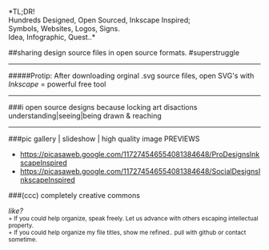 \*TL;DR!  
Hundreds Designed, Open Sourced, Inkscape Inspired;  
Symbols, Websites, Logos, Signs.  
Idea, Infographic, Quest..*  
  
##sharing design source files in open source formats. #superstruggle
- - -
#####Protip: After downloading orginal .svg source files, open SVG's with *Inkscape* = powerful free tool
* * *
###i open source designs because locking art disactions understanding|seeing|being drawn & reaching
* * *
###pic gallery | slideshow | high quality image PREVIEWS  
- https://picasaweb.google.com/117274546554081384648/ProDesignsInkscapeInspired
- https://picasaweb.google.com/117274546554081384648/SocialDesignsInkscapeInspired
 
###(ccc) completely creative commons

*like?*  
<sup>+ If you could help organize, speak freely. Let us advance with others escaping intellectual property.</sup>  
<sup>+ If you could help organize my file titles, show me refined.. pull with github or contact sometime.</sup>  
